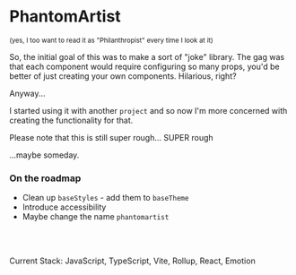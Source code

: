 # PhantomArtist

<sub>(yes, I too want to read it as "Philanthropist" every time I look at it)</sub>

So, the initial goal of this was to make a sort of "joke" library. The gag was that each component
would require configuring so many props, you'd be better of just creating your own components.
Hilarious, right?

Anyway...

I started using it with another `project` and so now I'm more concerned with creating the
functionality for that.

Please note that this is still super rough... SUPER rough

...maybe someday.

### On the roadmap

- Clean up `baseStyles` - add them to `baseTheme`
- Introduce accessibility
- Maybe change the name `phantomartist`

<br/>
<br/>

Current Stack: JavaScript, TypeScript, Vite, Rollup, React, Emotion
